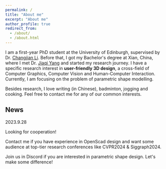 ```yaml
---
permalink: /
title: "About me"
excerpt: "About me"
author_profile: true
redirect_from: 
  - /about/
  - /about.html
---
```


I am a first-year PhD student at the University of Edinburgh, supervised by Dr. [Changjian Li](https://enigma-li.github.io). Before that, I got my Bachelor's degree at Xian, China, where I met Dr. [Jiaqi Yang](https://sites.google.com/view/jiaqiyang) and started my research journey. I have a specific research interest in **user-friendly 3D design**, a cross-field of Computer Graphics, Computer Vision and Human-Computer Interaction. Currently, I am focusing on the problem of parametric shape modelling.

Besides research, I love writing (in Chinese), badminton, jogging and cooking. Feel free to contact me for any of our common interests.

## News
2023.9.28

Looking for cooperation!

Contact me if you have experience in OpenScad design and want some audience at top-tier research conferences like CVPR2024 \& Siggraph2024.

Join us in Discord if you are interested in parametric shape design. Let's make some difference!

